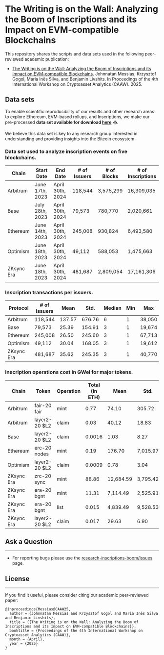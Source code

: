 
# The Writing is on the Wall: Analyzing the Boom of Inscriptions and its Impact on EVM-compatible Blockchains

This repository shares the scripts and data sets used in the following peer-reviewed academic publication:

* [The Writing is on the Wall: Analyzing the Boom of Inscriptions and its Impact on EVM-compatible Blockchains](./messias-caaw25-inscriptions-boom.pdf). Johnnatan Messias, Krzysztof Gogol, Maria Inês Silva, and Benjamin Livshits. In Proceedings of the 4th International Workshop on Cryptoasset Analytics (CAAW). 2025.


## Data sets
To enable scientific reproducibility of our results and other research areas to explore Ethereum, EVM-based rollups, and Inscriptions, we make our pre-processed **data set available for download [here](https://blockchain.mpi-sws.org/datasets/#files%2Finscriptions-boom)** 📥.

We believe this data set is key to any research group interested in understanding and providing insights into the Bitcoin ecosystem.

### Data set used to analyze inscription events on five blockchains.
| Chain        | Start Date         | End Date           | # of Issuers | # of Blocks | # of Inscriptions |
|-------------|------------------|------------------|-------------|------------|------------------|
| Arbitrum    | June 17th, 2023   | April 30th, 2024 | 118,544     | 3,575,299  | 16,309,035      |
| Base        | July 28th, 2023   | April 30th, 2024 | 79,573      | 780,770    | 2,020,661       |
| Ethereum    | June 14th, 2023   | April 30th, 2024 | 245,008     | 930,824    | 6,493,580       |
| Optimism    | June 18th, 2023   | April 30th, 2024 | 49,112      | 588,053    | 1,475,663       |
| ZKsync Era  | June 18th, 2023   | April 30th, 2024 | 481,687     | 2,809,054  | 17,161,306      |

### Inscription transactions per issuers.
| Protocol    | # of Issuers | Mean   | Std.   | Median | Min | Max   |
|------------|-------------|--------|--------|--------|-----|-------|
| Arbitrum   | 118,544     | 137.57 | 676.76 | 6      | 1   | 38,050  |
| Base       | 79,573      | 25.39  | 154.91 | 3      | 1   | 19,674  |
| Ethereum   | 245,008     | 26.50  | 245.60 | 3      | 1   | 67,713  |
| Optimism   | 49,112      | 30.04  | 168.05 | 3      | 1   | 19,612  |
| ZKsync Era | 481,687     | 35.62  | 245.35 | 3      | 1   | 40,770  |


### Inscription operations cost in GWei for major tokens.
| Chain       | Token            | Operation | Total (in ETH) | Mean      | Std.      | Median    | Min      | Max         |
|-------------|------------------|-----------|----------------|-----------|-----------|-----------|----------|-------------|
| Arbitrum    | fair-20 fair     | mint      | 0.77           | 74.10     | 305.72    | 60.87     | 0        | 488,849.89  |
| Arbitrum    | layer2-20 \$L2   | claim     | 0.03           | 40.12     | 18.83     | 34.77     | 0.57     | 500.85      |
| Base        | layer2-20 \$L2   | claim     | 0.0016         | 1.03      | 8.27      | 0.02      | 0        | 2,199.20    |
| Ethereum    | erc-20 nodes     | mint      | 0.19           | 176.70    | 7,015.97  | 99.32     | 0.01     | 1,351,757.78|
| Optimism    | layer2-20 \$L2   | claim     | 0.0009         | 0.78      | 3.04      | 0.11      | 0        | 1,617.84    |
| ZKsync Era  | zrc-20 sync      | mint      | 88.86          | 12,684.59 | 3,795.42  | 12,748.95 | 0        | 1,097,718.16|
| ZKsync Era  | era-20 bgnt      | mint      | 11.31          | 7,114.49  | 2,525.91  | 6,292.83  | 0.32     | 244,836.15  |
| ZKsync Era  | era-20 bgnt      | list      | 0.015          | 4,839.49  | 9,528.53  | 272.57    | 0        | 60,807.70   |
| ZKsync Era  | layer2-20 \$L2   | claim     | 0.017          | 29.63     | 6.90      | 28.38     | 0.42     | 2,001.14    |


## Ask a Question

---

* For reporting bugs please use the [research-inscriptions-boom/issues](https://github.com/johnnatan-messias/research-inscriptions-boom/issues) page.


## License

---

If you find it useful, please consider citing our academic peer-reviewed paper:

```
@inproceedings{Messias@CAAW25,
  author = {Johnnatan Messias and Krzysztof Gogol and Maria Inês Silva and Benjamin Livshits},
  title = {{The Writing is on the Wall: Analyzing the Boom of Inscriptions and its Impact on EVM-compatible Blockchains}},
  booktitle = {Proceedings of the 4th International Workshop on Cryptoasset Analytics (CAAW)},
  month = {April},
  year = {2025}
}
```